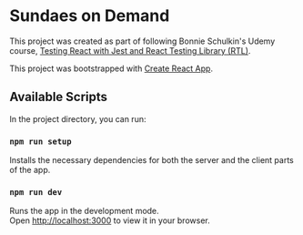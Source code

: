 # Sundaes on Demand

This project was created as part of following Bonnie Schulkin's Udemy course, [Testing React with Jest and React Testing Library (RTL)](https://www.udemy.com/course/react-testing-library).

This project was bootstrapped with [Create React App](https://github.com/facebook/create-react-app).

## Available Scripts

In the project directory, you can run:

### `npm run setup`

Installs the necessary dependencies for both the server and the client parts of the app.

### `npm run dev`

Runs the app in the development mode.\
Open [http://localhost:3000](http://localhost:3000) to view it in your browser.